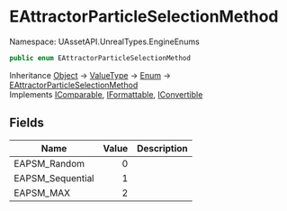 # EAttractorParticleSelectionMethod

Namespace: UAssetAPI.UnrealTypes.EngineEnums

```csharp
public enum EAttractorParticleSelectionMethod
```

Inheritance [Object](https://docs.microsoft.com/en-us/dotnet/api/system.object) → [ValueType](https://docs.microsoft.com/en-us/dotnet/api/system.valuetype) → [Enum](https://docs.microsoft.com/en-us/dotnet/api/system.enum) → [EAttractorParticleSelectionMethod](./uassetapi.unrealtypes.engineenums.eattractorparticleselectionmethod.md)<br>
Implements [IComparable](https://docs.microsoft.com/en-us/dotnet/api/system.icomparable), [IFormattable](https://docs.microsoft.com/en-us/dotnet/api/system.iformattable), [IConvertible](https://docs.microsoft.com/en-us/dotnet/api/system.iconvertible)

## Fields

| Name | Value | Description |
| --- | --: | --- |
| EAPSM_Random | 0 |  |
| EAPSM_Sequential | 1 |  |
| EAPSM_MAX | 2 |  |
